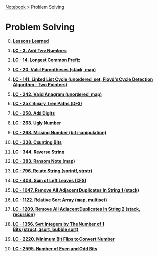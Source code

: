 <a href="../">Notebook</a> > Problem Solving

# Problem Solving



0. **<a href="./lessons-learned">Lessons Learned</a>**

1. **<a href="./lc-2-add-two-numbers">LC - 2. Add Two Numbers</a>**

2. **<a href="./lc-14-longest-common-prefix">LC - 14. Longest Common Prefix</a>**

3. **<a href="./lc-20-valid-parentheses">LC - 20. Valid Parentheses (stack, map)</a>**

4. **<a href="./lc-141-linked-list-cycle">LC - 141. Linked List Cycle (unordered_set, Floyd's Cycle Detection Algorithm - Two Pointers)</a>**

5. **<a href="./lc-242-valid-anagram">LC - 242. Valid Anagram (unordered_map)</a>**

6. **<a href="./lc-257-binary-tree-paths">LC - 257. Binary Tree Paths (DFS)</a>**

7. **<a href="./lc-258-add-digits">LC - 258. Add Digits</a>**

8. **<a href="./lc-263-ugly-number">LC - 263. Ugly Number</a>**

9. **<a href="./lc-268-missing-number">LC - 268. Missing Number (bit manipulation)</a>**

10. **<a href="./lc-338-counting-bits">LC - 338. Counting Bits</a>**

11. **<a href="./lc-344-reverse-string">LC - 344. Reverse String</a>**
12. **<a href="./lc-383-ransom-note">LC - 383. Ransom Note (map)</a>**

13. **<a href="./lc-796-rotate-string">LC - 796. Rotate String (sprintf, strstr)</a>**

14. **<a href="./lc-404-sum-of-left-leaves">LC - 404. Sum of Left Leaves (DFS)</a>**

15. **<a href="./lc-1047-remove-all-adjacent-duplicates-in-string-1">LC - 1047. Remove All Adjacent Duplicates In String 1 (stack)</a>**

16. **<a href="./lc-1122-relative-sort-array">LC - 1122. Relative Sort Array (map, multiset)</a>**

17. **<a href="./lc-1209-remove-all-adjacent-duplicates-in-string-2">LC - 1209. Remove All Adjacent Duplicates In String 2 (stack, recursion)</a>**

18. **<a href="./lc-1356-sort-integers-by-the-number-of-1-bits">LC - 1356. Sort Integers by The Number of 1 Bits (struct, qsort, bubble sort)</a>**

19. **<a href="./lc-2220-minimum-bit-flips-to-convert-number">LC - 2220. Minimum Bit Flips to Convert Number</a>**

20. **<a href="./lc-2595-number-of-even-and-odd-bits">LC - 2595. Number of Even and Odd Bits</a>**

